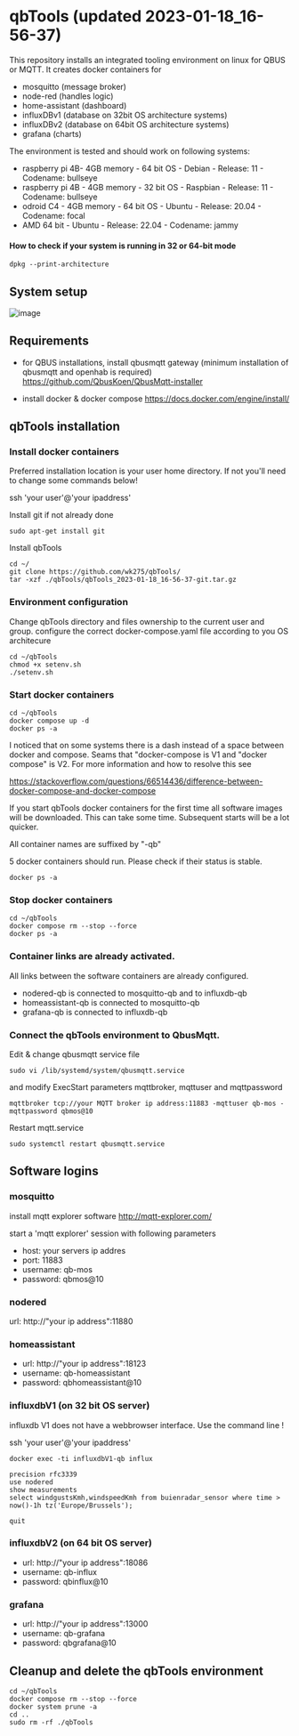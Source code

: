 # qbTools (updated 2023-01-18_16-56-37)
This repository installs an integrated tooling environment on linux for QBUS or MQTT.
It creates docker containers for
- mosquitto (message broker)
- node-red (handles logic)
- home-assistant (dashboard)
- influxDBv1 (database on 32bit OS architecture systems)
- influxDBv2 (database on 64bit OS architecture systems)
- grafana (charts)

The environment is tested and should work on following systems:
- raspberry pi 4B- 4GB memory - 64 bit OS - Debian - Release: 11 - Codename: bullseye
- raspberry pi 4B - 4GB memory - 32 bit OS - Raspbian - Release:  11 - Codename: bullseye
- odroid C4 - 4GB memory - 64 bit OS - Ubuntu - Release: 20.04 - Codename: focal
- AMD 64 bit - Ubuntu - Release: 22.04 - Codename: jammy

#### How to check if your system is running in 32 or 64-bit mode

```
dpkg --print-architecture
```

## System setup
![image](https://user-images.githubusercontent.com/55239601/211190465-80a58146-2370-4d8b-b43c-d3ea5bd02be9.png)

## Requirements
- for QBUS installations, install qbusmqtt gateway (minimum installation of qbusmqtt and openhab is required)  
https://github.com/QbusKoen/QbusMqtt-installer

- install docker & docker compose
https://docs.docker.com/engine/install/

## qbTools installation

### Install docker containers
Preferred installation location is your user home directory. If not you'll need to change some commands below!

ssh 'your user'@'your ipaddress'

Install git if not already done 

```
sudo apt-get install git
````

Install qbTools

```
cd ~/
git clone https://github.com/wk275/qbTools/
tar -xzf ./qbTools/qbTools_2023-01-18_16-56-37-git.tar.gz
```

### Environment configuration
Change qbTools directory and files ownership to the current user and group.
configure the correct docker-compose.yaml file according to you OS architecure  
```
cd ~/qbTools
chmod +x setenv.sh
./setenv.sh
```

### Start docker containers
```
cd ~/qbTools
docker compose up -d
docker ps -a
```
I noticed that on some systems there is a dash instead of a space between docker and compose.
Seams that "docker-compose is V1 and "docker compose" is V2.
For more information and how to resolve this see

https://stackoverflow.com/questions/66514436/difference-between-docker-compose-and-docker-compose


If you start qbTools docker containers for the first time all software images will be downloaded. This can take some time.
Subsequent starts will be a lot quicker.

All container names are suffixed by "-qb" 

5 docker containers should run. Please check if their status is stable.
```
docker ps -a
```

### Stop docker containers
```
cd ~/qbTools
docker compose rm --stop --force
docker ps -a
```

### Container links are already activated.
All links between the software containers are already configured.
- nodered-qb is connected to mosquitto-qb and to influxdb-qb
- homeassistant-qb is connected to mosquitto-qb
- grafana-qb is connected to influxdb-qb

### Connect the qbTools environment to QbusMqtt. 
Edit & change qbusmqtt service file
```
sudo vi /lib/systemd/system/qbusmqtt.service
```
and modify ExecStart parameters mqttbroker, mqttuser and mqttpassword
```
mqttbroker tcp://your MQTT broker ip address:11883 -mqttuser qb-mos -mqttpassword qbmos@10
```
Restart mqtt.service
```
sudo systemctl restart qbusmqtt.service
```

## Software logins
### mosquitto
install mqtt explorer software
http://mqtt-explorer.com/

start a 'mqtt explorer' session with following parameters

- host: your servers ip addres
- port: 11883
- username: qb-mos
- password: qbmos@10


### nodered
url: http://"your ip address":11880

### homeassistant
- url: http://"your ip address":18123
- username: qb-homeassistant
- password: qbhomeassistant@10

### influxdbV1 (on 32 bit OS server)
influxdb V1 does not have a webbrowser interface. Use the command line !

ssh 'your user'@'your ipaddress'

```
docker exec -ti influxdbV1-qb influx
```
```
precision rfc3339
use nodered
show measurements
select windgustsKmh,windspeedKmh from buienradar_sensor where time > now()-1h tz('Europe/Brussels');
```
```
quit
```
### influxdbV2 (on 64 bit OS server)
- url: http://"your ip address":18086
- username: qb-influx
- password: qbinflux@10

### grafana
- url: http://"your ip address":13000
- username: qb-grafana
- password: qbgrafana@10


## Cleanup and delete the qbTools environment

```
cd ~/qbTools
docker compose rm --stop --force
docker system prune -a
cd ..
sudo rm -rf ./qbTools
```
